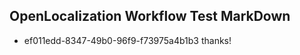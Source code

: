## OpenLocalization Workflow Test MarkDown
* ef011edd-8347-49b0-96f9-f73975a4b1b3 thanks!

<!--HONumber=Sep16_HO1-->


